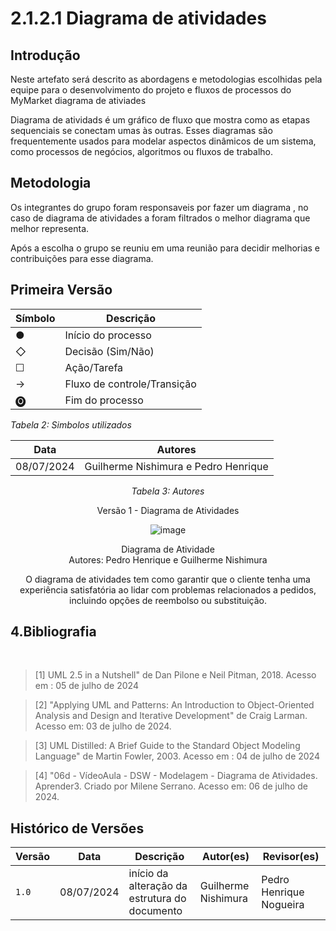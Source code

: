 # 2.1.2.1 Diagrama de atividades

##  Introdução

Neste artefato será descrito as abordagens e metodologias escolhidas pela equipe para o desenvolvimento do projeto e fluxos de processos do MyMarket diagrama de ativiades

Diagrama de atividads é um gráfico de fluxo que mostra como as etapas sequenciais se conectam umas às outras. Esses diagramas são frequentemente usados para modelar aspectos dinâmicos de um sistema, como processos de negócios, algoritmos ou fluxos de trabalho.


## Metodologia

Os integrantes do grupo foram responsaveis por fazer um diagrama , no caso de diagrama de atividades a foram filtrados o melhor diagrama que melhor representa.

Após a escolha o grupo se reuniu em uma reunião para decidir melhorias e contribuições para esse diagrama.


## Primeira Versão 

| Símbolo | Descrição |
|---------|-----------|
| ●       | Início do processo |
| ◇       | Decisão (Sim/Não) |
| ☐       | Ação/Tarefa |
| ->      | Fluxo de controle/Transição |
| 🅞     | Fim do processo |

*Tabela 2: Simbolos utilizados*


<center>

| Data | **Autores** |
| :--: |  :--: |
| 08/07/2024  | Guilherme Nishimura e Pedro Henrique  |

*Tabela 3: Autores*

Versão 1 - Diagrama de Atividades

![image](https://github.com/UnBArqDsw2024-1/2024.1_G7_My_Market/assets/78215376/fabbceaa-2366-4b59-a817-1a2e9c1ad91d)

<p>Diagrama de Atividade<br> Autores: Pedro Henrique e Guilherme Nishimura</p></div>



O diagrama de atividades tem como  garantir que o cliente tenha uma experiência satisfatória ao lidar com problemas relacionados a pedidos, incluindo opções de reembolso ou substituição.

</center>

## 4.Bibliografia

<br/>

> [1] UML 2.5 in a Nutshell" de Dan Pilone e Neil Pitman, 2018. Acesso em : 05 de julho de 2024

> [2] "Applying UML and Patterns: An Introduction to Object-Oriented Analysis and Design and Iterative Development" de Craig Larman. Acesso em: 03 de julho de 2024.

> [3] UML Distilled: A Brief Guide to the Standard Object Modeling Language" de Martin Fowler, 2003. Acesso em : 04 de julho de 2024

> [4] "06d - VídeoAula - DSW - Modelagem - Diagrama de Atividades. Aprender3. Criado por Milene Serrano. Acesso em: 06 de julho de 2024.




## Histórico de Versões

| Versão |     Data    | Descrição   | Autor(es) | Revisor(es) |
| ------ | ----------- | ----------- | --------- | ----------- |
| `1.0`  | 08/07/2024| início da alteração da estrutura do documento | Guilherme Nishimura| Pedro Henrique Nogueira|

